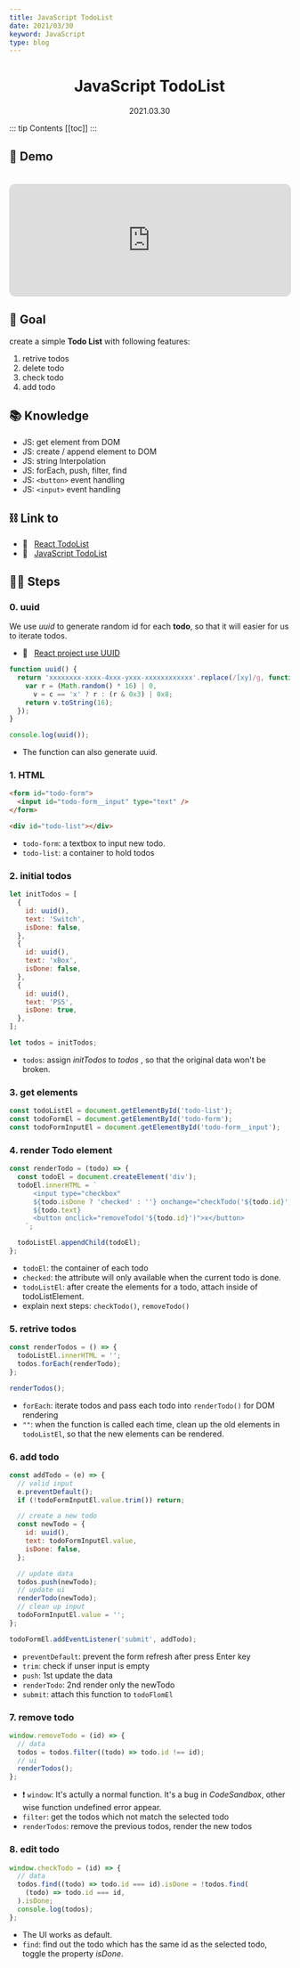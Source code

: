 ```yaml
---
title: JavaScript TodoList
date: 2021/03/30
keyword: JavaScript
type: blog
---
```


<h1 align="center">JavaScript TodoList</h1>
<div align="center">2021.03.30</div>

::: tip Contents
[[toc]]
:::

## 🚀 Demo

<iframe src="https://codesandbox.io/embed/js-todos-4v5h8?fontsize=14&hidenavigation=1&theme=dark&view=preview"
     style="width:100%; height:200px; border: 1px lightgray solid; border-radius: 10px; overflow:hidden; margin-top: 20px;"
     title="js todos"
     allow="accelerometer; ambient-light-sensor; camera; encrypted-media; geolocation; gyroscope; hid; microphone; midi; payment; usb; vr; xr-spatial-tracking"
     sandbox="allow-forms allow-modals allow-popups allow-presentation allow-same-origin allow-scripts"
   ></iframe>

## 🎯 Goal

create a simple **Todo List** with following features:

1. retrive todos
2. delete todo
3. check todo
4. add todo

## 📚 Knowledge

- JS: get element from DOM
- JS: create / append element to DOM
- JS: string Interpolation
- JS: forEach, push, filter, find
- JS: `<button>` event handling
- JS: `<input>` event handling

## ⛓ Link to

- 🔗 &nbsp; [React TodoList](../2021-03-28_react_todo_list/ReactTodoList.md)
- 🔗 &nbsp; [JavaScript TodoList]()

## 🦶🏻 Steps

### 0. uuid

We use _uuid_ to generate random id for each **todo**, so that it will easier for us to iterate todos.

- 🔗 &nbsp; [React project use UUID](../2021-01-12_react_project_use_uuid/ReactProjectUseUUID.md)

```js
function uuid() {
  return 'xxxxxxxx-xxxx-4xxx-yxxx-xxxxxxxxxxxx'.replace(/[xy]/g, function (c) {
    var r = (Math.random() * 16) | 0,
      v = c == 'x' ? r : (r & 0x3) | 0x8;
    return v.toString(16);
  });
}

console.log(uuid());
```

- The function can also generate uuid.

### 1. HTML

```html
<form id="todo-form">
  <input id="todo-form__input" type="text" />
</form>

<div id="todo-list"></div>
```

- `todo-form`: a textbox to input new todo.
- `todo-list`: a container to hold todos

### 2. initial todos

```js
let initTodos = [
  {
    id: uuid(),
    text: 'Switch',
    isDone: false,
  },
  {
    id: uuid(),
    text: 'xBox',
    isDone: false,
  },
  {
    id: uuid(),
    text: 'PS5',
    isDone: true,
  },
];

let todos = initTodos;
```

- `todos`: assign _initTodos_ to _todos_ , so that the original data won't be broken.

### 3. get elements

```js
const todoListEl = document.getElementById('todo-list');
const todoFormEl = document.getElementById('todo-form');
const todoFormInputEl = document.getElementById('todo-form__input');
```

### 4. render Todo element

```js
const renderTodo = (todo) => {
  const todoEl = document.createElement('div');
  todoEl.innerHTML = `
      <input type="checkbox" 
      ${todo.isDone ? 'checked' : ''} onchange="checkTodo('${todo.id}')"/>
      ${todo.text}
      <button onclick="removeTodo('${todo.id}')">x</button>
    `;

  todoListEl.appendChild(todoEl);
};
```

- `todoEl`: the container of each todo
- `checked`: the attribute will only available when the current todo is done.
- `todoListEl`: after create the elements for a todo, attach inside of todoListElement.
- explain next steps: `checkTodo()`, `removeTodo()`

### 5. retrive todos

```js
const renderTodos = () => {
  todoListEl.innerHTML = '';
  todos.forEach(renderTodo);
};

renderTodos();
```

- `forEach`: iterate todos and pass each todo into `renderTodo()` for DOM rendering
- `""`: when the function is called each time, clean up the old elements in `todoListEl`, so that the new elements can be rendered.

### 6. add todo

```js
const addTodo = (e) => {
  // valid input
  e.preventDefault();
  if (!todoFormInputEl.value.trim()) return;

  // create a new todo
  const newTodo = {
    id: uuid(),
    text: todoFormInputEl.value,
    isDone: false,
  };

  // update data
  todos.push(newTodo);
  // update ui
  renderTodo(newTodo);
  // clean up input
  todoFormInputEl.value = '';
};

todoFormEl.addEventListener('submit', addTodo);
```

- `preventDefault`: prevent the form refresh after press Enter key
- `trim`: check if unser input is empty
- `push`: 1st update the data
- `renderTodo`: 2nd render only the newTodo
- `submit`: attach this function to `todoFlomEl`

### 7. remove todo

```js
window.removeTodo = (id) => {
  // data
  todos = todos.filter((todo) => todo.id !== id);
  // ui
  renderTodos();
};
```

- ❗️ `window`: It's actully a normal function. It's a bug in _CodeSandbox_, other wise function undefined error appear.
- `filter`: get the todos which not match the selected todo
- `renderTodos`: remove the previous todos, render the new todos

### 8. edit todo

```js
window.checkTodo = (id) => {
  // data
  todos.find((todo) => todo.id === id).isDone = !todos.find(
    (todo) => todo.id === id,
  ).isDone;
  console.log(todos);
};
```

- The UI works as default.
- `find`: find out the todo which has the same id as the selected todo, toggle the property _isDone_.
